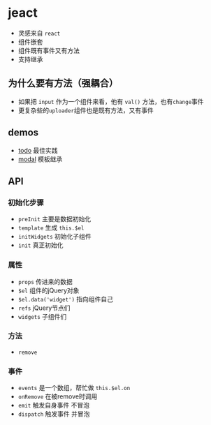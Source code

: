 # jeact

* 灵感来自 `react`
* 组件嵌套
* 组件既有事件又有方法
* 支持继承

## 为什么要有方法（强耦合）

* 如果把 `input` 作为一个组件来看，他有 `val()` 方法，也有`change`事件
* 更复杂些的`uploader`组件也是既有方法，又有事件

## demos

* [todo](http://p2world.github.io/jeact/todo.html) 最佳实践
* [modal](https://github.com/p2world/p2world.github.io/blob/master/jeact/modal.js) 模板继承

## API

### 初始化步骤

* `preInit` 主要是数据初始化
* `template` 生成 `this.$el`
* `initWidgets` 初始化子组件
* `init` 真正初始化

### 属性

* `props` 传进来的数据
* `$el` 组件的jQuery对象
* `$el.data('widget')` 指向组件自己
* `refs` jQuery节点们
* `widgets` 子组件们

### 方法

* `remove`


### 事件

* `events` 是一个数组，帮忙做 `this.$el.on`
* `onRemove` 在被remove时调用
* `emit`  触发自身事件 不冒泡
* `dispatch`  触发事件 并冒泡